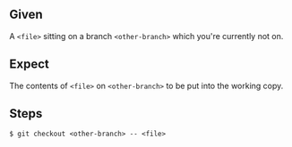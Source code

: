 ## Given

A `<file>` sitting on a branch `<other-branch>` which you're currently not on.

## Expect

The contents of `<file>` on `<other-branch>` to be put into the working copy.

## Steps

    $ git checkout <other-branch> -- <file>
